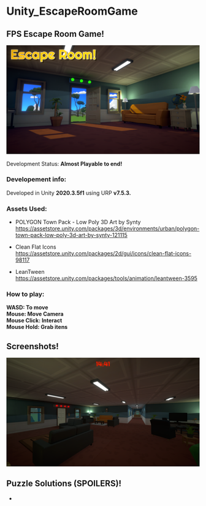 # Unity_EscapeRoomGame

## FPS Escape Room Game!
![1](Screenshots/Screenshot_0.png)

Development Status: <strong>Almost Playable to end!</strong>

### Developement info:
Developed in Unity <strong>2020.3.5f1</strong> using URP <strong>v7.5.3.</strong> <br>

### Assets Used: <br>

- POLYGON Town Pack - Low Poly 3D Art by Synty <br>
https://assetstore.unity.com/packages/3d/environments/urban/polygon-town-pack-low-poly-3d-art-by-synty-121115 <br>

- Clean Flat Icons <br>
https://assetstore.unity.com/packages/2d/gui/icons/clean-flat-icons-98117 <br>

- LeanTween <br>
https://assetstore.unity.com/packages/tools/animation/leantween-3595 <br>

### How to play: <br>

<strong> WASD: To move </strong> <br>
<strong> Mouse: Move Camera </strong> <br>
<strong> Mouse Click: Interact </strong> <br>
<strong> Mouse Hold: Grab itens </strong>  <br>

## Screenshots!
![1](Screenshots/Screenshot_1.png)

## Puzzle Solutions (SPOILERS)!
- <Coming soon>
